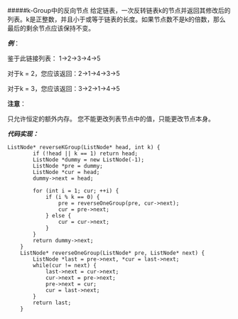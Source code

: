#####k-Group中的反向节点 给定链表，一次反转链表k的节点并返回其修改后的列表。k是正整数，并且小于或等于链表的长度。如果节点数不是k的倍数，那么最后的剩余节点应该保持不变。

***例***：

鉴于此链接列表： 1->2->3->4->5

对于k = 2，您应该返回：2->1->4->3->5

对于k = 3，您应该返回：3->2->1->4->5

**注意**：

只允许恒定的额外内存。 您不能更改列表节点中的值，只能更改节点本身。

***代码实现：***

```
ListNode* reverseKGroup(ListNode* head, int k) {
        if (!head || k == 1) return head;
        ListNode *dummy = new ListNode(-1);
        ListNode *pre = dummy;
        ListNode *cur = head;
        dummy->next = head;
        
        for (int i = 1; cur; ++i) {
            if (i % k == 0) {
                pre = reverseOneGroup(pre, cur->next);
                cur = pre->next;
            } else {
                cur = cur->next;
            }
        }
        return dummy->next;
    }
    ListNode* reverseOneGroup(ListNode* pre, ListNode* next) {
        ListNode *last = pre->next, *cur = last->next;
        while(cur != next) {
            last->next = cur->next;
            cur->next = pre->next;
            pre->next = cur;
            cur = last->next;
        }
        return last;
    }
```

